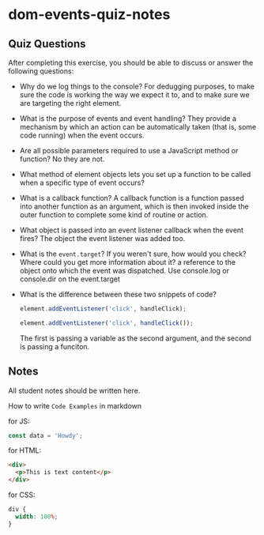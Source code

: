 # dom-events-quiz-notes

## Quiz Questions

After completing this exercise, you should be able to discuss or answer the following questions:

- Why do we log things to the console?
  For dedugging purposes, to make sure the code is working the way we expect it to, and to make sure we are targeting the right element.

- What is the purpose of events and event handling?
  They provide a mechanism by which an action can be automatically taken (that is, some code running) when the event occurs.

- Are all possible parameters required to use a JavaScript method or function?
  No they are not.

- What method of element objects lets you set up a function to be called when a specific type of event occurs?

- What is a callback function?
  A callback function is a function passed into another function as an argument, which is then invoked inside the outer function to complete some kind of routine or action.

- What object is passed into an event listener callback when the event fires?
  The object the event listener was added too.

- What is the `event.target`? If you weren't sure, how would you check? Where could you get more information about it?
  a reference to the object onto which the event was dispatched. Use console.log or console.dir on the event.target

- What is the difference between these two snippets of code?
  ```js
  element.addEventListener('click', handleClick);
  ```
  ```js
  element.addEventListener('click', handleClick());
  ```
  The first is passing a variable as the second argument, and the second is passing a funciton.

## Notes

All student notes should be written here.

How to write `Code Examples` in markdown

for JS:

```javascript
const data = 'Howdy';
```

for HTML:

```html
<div>
  <p>This is text content</p>
</div>
```

for CSS:

```css
div {
  width: 100%;
}
```
